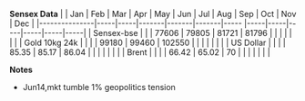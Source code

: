 **Sensex Data**
|               | Jan | Feb | Mar   | Apr   | May   | Jun      | Jul | Aug | Sep | Oct | Nov | Dec |
|---------------|-----|-----|-------|-------|-------|-----     |-----|-----|-----|-----|-----|-----|
| Sensex-bse    |     |     | 77606 | 79805 | 81721 | 81796    |     |     |     |     |     |     |
| Gold 10kg 24k |     |     |       | 99180 | 99460 | 102550    |     |     |     |     |     |     |
| US Dollar     |     |     |       | 85.35 | 85.17 | 86.04     |     |     |     |     |     |     |
| Brent         |     |     |       | 66.42 | 65.02 | 70     |     |     |     |     |     |     |


**Notes**
- Jun14,mkt tumble 1% geopolitics tension 
